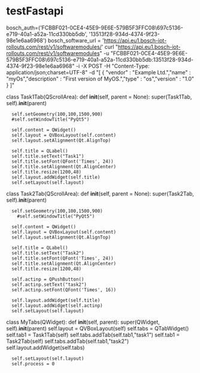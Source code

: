 # testFastapi

bosch_auth=('FCBBF021-0CE4-45E9-9E6E-579B5F3FFC08\\697c5136-e719-40a1-a52a-11cd330bb5db', '13513f28-934d-4374-9f23-98e1e6aa6968')
bosch_software_url = 'https://api.eu1.bosch-iot-rollouts.com/rest/v1/softwaremodules/'
curl "https://api.eu1.bosch-iot-rollouts.com/rest/v1/softwaremodules" -u "FCBBF021-0CE4-45E9-9E6E-579B5F3FFC08\697c5136-e719-40a1-a52a-11cd330bb5db:13513f28-934d-4374-9f23-98e1e6aa6968" -i -X POST -H "Content-Type: application/json;charset=UTF-8" -d "[ { \"vendor\" : \"Example Ltd.\",\"name\" : \"myOs\",\"description\" : \"First version of MyOS.\",\"type\" : \"os\",\"version\" : \"1.0\" } ]"



class Task1Tab(QScrollArea):
   def __init__(self, parent = None):
      super(Task1Tab, self).__init__(parent)

      self.setGeometry(100,100,1500,900)
      #self.setWindowTitle("PyQt5")

      self.content = QWidget()
      self.layout = QVBoxLayout(self.content)
      self.layout.setAlignment(Qt.AlignTop)

      self.title = QLabel()
      self.title.setText("Task1")
      self.title.setFont(QFont('Times', 24))
      self.title.setAlignment(Qt.AlignCenter)
      self.title.resize(1200,48)
      self.layout.addWidget(self.title)
      self.setLayout(self.layout)

class Task2Tab(QScrollArea):
   def __init__(self, parent = None):
      super(Task2Tab, self).__init__(parent)

      self.setGeometry(100,100,1500,900)
        #self.setWindowTitle("PyQt5")

      self.content = QWidget()
      self.layout = QVBoxLayout(self.content)
      self.layout.setAlignment(Qt.AlignTop)

      self.title = QLabel()
      self.title.setText("Task2")
      self.title.setFont(QFont('Times', 24))
      self.title.setAlignment(Qt.AlignCenter)
      self.title.resize(1200,48)

      self.actinp = QPushButton()
      self.actinp.setText("task2")
      self.actinp.setFont(QFont('Times', 16))

      self.layout.addWidget(self.title)
      self.layout.addWidget(self.actinp)
      self.setLayout(self.layout)

class MyTabs(QWidget):
   def __init__(self, parent):
      super(QWidget, self).__init__(parent)
      self.layout = QVBoxLayout(self)
      self.tabs = QTabWidget()
      self.tab1 = Task1Tab(self)
      self.tabs.addTab(self.tab1,"task1")
      self.tab1 = Task2Tab(self)
      self.tabs.addTab(self.tab1,"task2")
      self.layout.addWidget(self.tabs)


      self.setLayout(self.layout)
      self.process = 0
